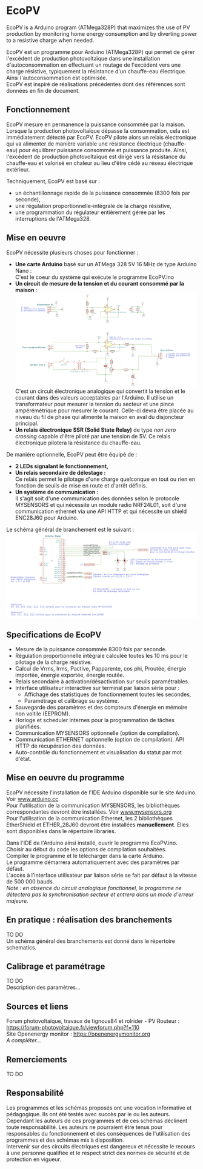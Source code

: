 # EcoPV
EcoPV is a Arduino program (ATMega328P) that maximizes the use of PV production by monitoring home energy consumption and by diverting power to a resistive charge when needed.  
 
EcoPV est un programme pour Arduino (ATMega328P) qui permet de gérer l'excédent de production photovoltaïque dans une installation d'autoconsommation en effectuant un routage de l'excédent vers une charge résistive, typiquement la résistance d'un chauffe-eau électrique. Ainsi l'autoconsommation est optimisée.  
EcoPV est inspiré de réalisations précédentes dont des références sont données en fin de document.  

## Fonctionnement  
EcoPV mesure en permanence la puissance consommée par la maison. Lorsque la production photovoltaïque dépasse la consommation, cela est immédiatement détecté par EcoPV. EcoPV pilote alors un relais électronique qui va alimenter de manière variable une résistance électrique (chauffe-eau) pour équilibrer puissance consommée et puissance produite. Ainsi, l'excédent de production photovoltaïque est dirigé vers la résistance du chauffe-eau et valorisé en chaleur au lieu d'être cédé au réseau électrique extérieur.  
  
Techniquement, EcoPV est basé sur :  
* un échantillonnage rapide de la puissance consommée (8300 fois par seconde),  
* une régulation proportionnelle-intégrale de la charge résistive,  
* une programmation du régulateur entièrement gérée par les interruptions de l'ATMega328.  
  
## Mise en oeuvre  
EcoPV nécessite plusieurs choses pour fonctionner :  
* **Une carte Arduino** basé sur un ATMega 328 5V 16 MHz de type Arduino Nano :  
C'est le coeur du système qui exécute le programme EcoPV.ino  
* **Un circuit de mesure de la tension et du courant consommé par la maison** :  
![EcoPV Analog circuit](schematics/EcoPV_analog.png)
C'est un circuit électronique analogique qui convertit la tension et le courant dans des valeurs acceptables par l'Arduino. Il utilise un transformateur pour mesurer la tension du secteur et une pince ampérémétrique pour mesurer le courant. Celle-ci devra être placée au niveau du fil de phase qui alimente la maison en aval du disjoncteur principal.  
* **Un relais électronique SSR (Solid State Relay)** de type *non zero crossing* capable d'être piloté par une tension de 5V. Ce relais électronique pilotera la résistance du chauffe-eau.  
  
De manière optionnelle, EcoPV peut être équipé de :  
* **2 LEDs signalant le fonctionnement,**  
* **Un relais secondaire de délestage :**  
Ce relais permet le pilotage d'une charge quelconque en tout ou rien en fonction de seuils de mise en route et d'arrêt définis.  
* **Un système de communication :**  
Il s'agit soit d'une communication des données selon le protocole MYSENSORS et qui nécessite un module radio NRF24L01, soit d'une communication ethernet via une API HTTP et qui nécessite un shield ENC28J60 pour Arduino.  
  
Le schéma général de branchement est le suivant :  
![EcoPV overview](schematics/EcoPV_arduinoNano.png)
  
## Specifications de EcoPV  
* Mesure de la puissance consommée 8300 fois par seconde.  
* Régulation proportionnelle intégrale calculée toutes les 10 ms pour le pilotage de la charge résistive.  
* Calcul de Vrms, Irms, Pactive, Papparente, cos phi, Proutée, énergie importée, énergie exportée, énergie routée.  
* Relais secondaire à activation/désactivation sur seuils paramétrables.  
* Interface utilisateur interactive sur terminal par liaison série pour :  
  * Affichage des statistiques de fonctionnement toutes les secondes,  
  * Paramétrage et calibrage su système.  
* Sauvegarde des paramètres et des compteurs d'énergie en mémoire non voltile (EEPROM).  
* Horloge et scheduler internes pour la programmation de tâches planifiées.   
* Communication MYSENSORS optionnelle (option de compilation).  
* Communication ETHERNET optionnelle (option de compilation).  API HTTP de récupération des données.  
* Auto-contrôle du fonctionnement et visualisation du statut par mot d'état.  
  
## Mise en oeuvre du programme  
EcoPV nécessite l'installation de l'IDE Arduino disponible sur le site Arduino. Voir www.arduino.cc  
Pour l'utilisation de la communication MYSENSORS, les bibliothèques correspondantes devront être installées. Voir www.mysensors.org  
Pour l'utilisation de la communication Ethernet, les 2 bibliothèques EtherShield et ETHER_28J60 devront être installées **manuellement**. Elles sont disponibles dans le répertoire libraries.  
  
Dans l'IDE de l'Arduino ainsi installé, ouvrir le programme EcoPV.ino.  
Choisir au début du code les options de compilation souhaitées.  
Compiler le programme et le télécharger dans la carte Arduino.  
Le programme démarrera automatiquement avec des paramètres par défaut.  
L'accès à l'interface utilisateur par liaison série se fait par défaut à la vitesse de 500 000 bauds.  
*Note : en absence du circuit analogique fonctionnel, le programme ne détectera pas la synchronisation secteur et entrera dans un mode d'erreur majeure.*  
  
## En pratique : réalisation des branchements  
TO DO  
Un schéma général des branchements est donné dans le répertoire schematics.  
  
## Calibrage et paramétrage  
TO DO  
Description des paramètres...  
  
## Sources et liens  
Forum photovoltaïque, travaux de tignous84 et rolrider - PV Routeur : https://forum-photovoltaique.fr/viewforum.php?f=110  
Site Openenergy monitor : https://openenergymonitor.org  
*A compléter...*  
  
## Remerciements  
TO DO  
  
## Responsabilité  
Les programmes et les schémas proposés ont une vocation informative et pédagogique. Ils ont été testés avec succès par le ou les auteurs.  
Cependant les auteurs de ces programmes et de ces schémas déclinent toute responsabilité. Les auteurs ne pourraient être tenus pour responsables du fonctionnement et des conséquences de l'utilisation des programmes et des schémas mis à disposition.  
Intervenir sur des circuits électriques est dangereux et nécessite le recours à une personne qualifiée et le respect strict des normes de sécurité et de protection en vigueur.
